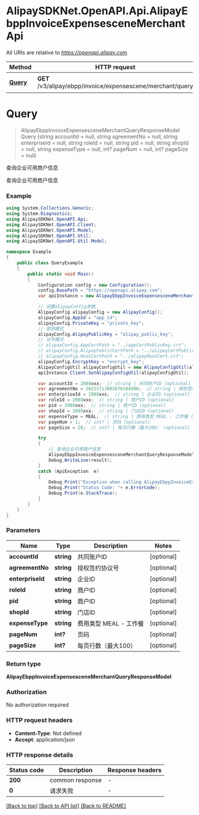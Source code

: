 # AlipaySDKNet.OpenAPI.Api.AlipayEbppInvoiceExpensesceneMerchantApi

All URIs are relative to *https://openapi.alipay.com*

Method | HTTP request | Description
------------- | ------------- | -------------
[**Query**](AlipayEbppInvoiceExpensesceneMerchantApi.md#query) | **GET** /v3/alipay/ebpp/invoice/expensescene/merchant/query | 查询企业可用商户信息


<a name="query"></a>
# **Query**
> AlipayEbppInvoiceExpensesceneMerchantQueryResponseModel Query (string accountId = null, string agreementNo = null, string enterpriseId = null, string roleId = null, string pid = null, string shopId = null, string expenseType = null, int? pageNum = null, int? pageSize = null)

查询企业可用商户信息

查询企业可用商户信息

### Example
```csharp
using System.Collections.Generic;
using System.Diagnostics;
using AlipaySDKNet.OpenAPI.Api;
using AlipaySDKNet.OpenAPI.Client;
using AlipaySDKNet.OpenAPI.Model;
using AlipaySDKNet.OpenAPI.Util;
using AlipaySDKNet.OpenAPI.Util.Model;

namespace Example
{
    public class QueryExample
    {
        public static void Main()
        {
            Configuration config = new Configuration();
            config.BasePath = "https://openapi.alipay.com";
            var apiInstance = new AlipayEbppInvoiceExpensesceneMerchantApi(config);

            // 设置alipayConfig参数
            AlipayConfig alipayConfig = new AlipayConfig();
            alipayConfig.AppId = "app_id";
            alipayConfig.PrivateKey = "private_key";
            // 密钥模式
            alipayConfig.AlipayPublicKey = "alipay_public_key";
            // 证书模式
            // alipayConfig.AppCertPath = "../appCertPublicKey.crt";
            // alipayConfig.AlipayPublicCertPath = "../alipayCertPublicKey_RSA2.crt";
            // alipayConfig.RootCertPath = "../alipayRootCert.crt";
            alipayConfig.EncryptKey = "encrypt_key";
            AlipayConfigUtil alipayConfigUtil = new AlipayConfigUtil(alipayConfig);
            apiInstance.Client.SetAlipayConfigUtil(alipayConfigUtil);

            var accountId = 2088xxx;  // string | 共同账户ID (optional) 
            var agreementNo = 20215713002876184996;  // string | 授权签约协议号 (optional) 
            var enterpriseId = 2088xxx;  // string | 企业ID (optional) 
            var roleId = 2088xxx;  // string | 商户ID (optional) 
            var pid = 2088xxx;  // string | 商户ID (optional) 
            var shopId = 2088xxx;  // string | 门店ID (optional) 
            var expenseType = MEAL;  // string | 费用类型 MEAL - 工作餐 (optional) 
            var pageNum = 1;  // int? | 页码 (optional) 
            var pageSize = 20;  // int? | 每页行数（最大100） (optional) 

            try
            {
                // 查询企业可用商户信息
                AlipayEbppInvoiceExpensesceneMerchantQueryResponseModel result = apiInstance.Query(accountId, agreementNo, enterpriseId, roleId, pid, shopId, expenseType, pageNum, pageSize);
                Debug.WriteLine(result);
            }
            catch (ApiException  e)
            {
                Debug.Print("Exception when calling AlipayEbppInvoiceExpensesceneMerchantApi.Query: " + e.Message );
                Debug.Print("Status Code: "+ e.ErrorCode);
                Debug.Print(e.StackTrace);
            }
        }
    }
}
```

### Parameters

Name | Type | Description  | Notes
------------- | ------------- | ------------- | -------------
 **accountId** | **string**| 共同账户ID | [optional] 
 **agreementNo** | **string**| 授权签约协议号 | [optional] 
 **enterpriseId** | **string**| 企业ID | [optional] 
 **roleId** | **string**| 商户ID | [optional] 
 **pid** | **string**| 商户ID | [optional] 
 **shopId** | **string**| 门店ID | [optional] 
 **expenseType** | **string**| 费用类型 MEAL - 工作餐 | [optional] 
 **pageNum** | **int?**| 页码 | [optional] 
 **pageSize** | **int?**| 每页行数（最大100） | [optional] 

### Return type

**AlipayEbppInvoiceExpensesceneMerchantQueryResponseModel**

### Authorization

No authorization required

### HTTP request headers

 - **Content-Type**: Not defined
 - **Accept**: application/json


### HTTP response details
| Status code | Description | Response headers |
|-------------|-------------|------------------|
| **200** | common response |  -  |
| **0** | 请求失败 |  -  |

[[Back to top]](#) [[Back to API list]](../README.md#documentation-for-api-endpoints) [[Back to README]](../README.md)


